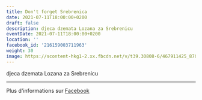 ```yaml
---
title: Don't forget Srebrenica
date: 2021-07-11T18:00:00+0200
draft: false
description: djeca dzemata Lozana za Srebrenicu
eventDate: 2021-07-11T18:00:00+0200
location: ''
facebook_id: '216159003711963'
weight: 30
image: https://scontent-hkg1-2.xx.fbcdn.net/v/t39.30808-6/467911425_8702124949883247_8451066247417132989_n.jpg?_nc_cat=103&ccb=1-7&_nc_sid=9e60e4&_nc_ohc=4rWnO4jEutcQ7kNvwFf1Kdh&_nc_oc=Adlj2iGbP8eZZNK_d0dCCWaMEy_VevEsraeQPzkIpO8JtQlmiPfikDViPG-h5DWzD9s&_nc_zt=23&_nc_ht=scontent-hkg1-2.xx&edm=ABTKTjYEAAAA&_nc_gid=FVFSCxRYbIpmYLD5oDDorA&oh=00_AfRbYSHeZaiZU0Cct7vEnvLOiUgnMWB4UE_pbOFX24TIHw&oe=68766C59
---
```


djeca dzemata Lozana za Srebrenicu

---

Plus d'informations sur [Facebook](https://facebook.com/events/216159003711963)